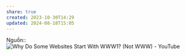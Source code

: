 ```yaml
---
share: true
created: 2023-10-30T14:29
updated: 2024-08-18T15:05
---
```

Nguồn:: ![Why Do Some Websites Start With WWW1? (Not WWW) - YouTube](https://youtu.be/8Fq-hsGYS-8)

